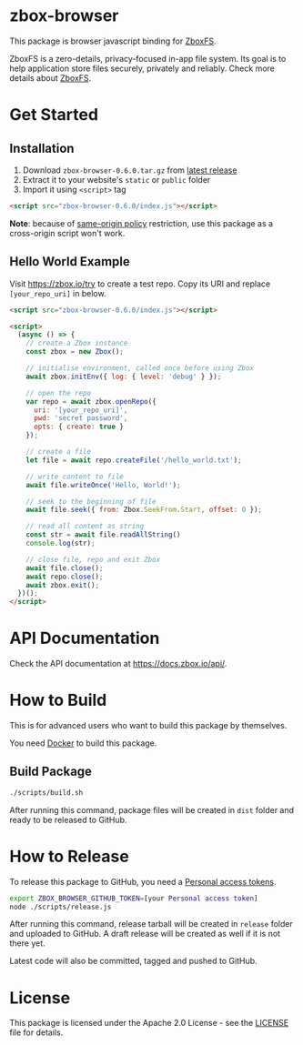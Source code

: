 # zbox-browser

This package is browser javascript binding for [ZboxFS].

ZboxFS is a zero-details, privacy-focused in-app file system. Its goal is
to help application store files securely, privately and reliably. Check more
details about [ZboxFS].

# Get Started

## Installation

1. Download `zbox-browser-0.6.0.tar.gz` from [latest release]
2. Extract it to your website's `static` or `public` folder
3. Import it using `<script>` tag

  ```html
  <script src="zbox-browser-0.6.0/index.js"></script>
  ```

**Note**: because of [same-origin policy] restriction, use this package as a
cross-origin script won't work.

## Hello World Example

Visit https://zbox.io/try to create a test repo. Copy its URI and replace
`[your_repo_uri]` in below.

```html
<script src="zbox-browser-0.6.0/index.js"></script>

<script>
  (async () => {
    // create a Zbox instance
    const zbox = new Zbox();

    // initialise environment, called once before using Zbox
    await zbox.initEnv({ log: { level: 'debug' } });

    // open the repo
    var repo = await zbox.openRepo({
      uri: '[your_repo_uri]',
      pwd: 'secret password',
      opts: { create: true }
    });

    // create a file
    let file = await repo.createFile('/hello_world.txt');

    // write content to file
    await file.writeOnce('Hello, World!');

    // seek to the beginning of file
    await file.seek({ from: Zbox.SeekFrom.Start, offset: 0 });

    // read all content as string
    const str = await file.readAllString()
    console.log(str);

    // close file, repo and exit Zbox
    await file.close();
    await repo.close();
    await zbox.exit();
  })();
</script>
```

# API Documentation

Check the API documentation at https://docs.zbox.io/api/.

# How to Build

This is for advanced users who want to build this package by themselves.

You need [Docker](https://www.docker.com/) to build this package.

## Build Package

```sh
./scripts/build.sh
```

After running this command, package files will be created in `dist` folder
and ready to be released to GitHub.

# How to Release

To release this package to GitHub, you need a [Personal access tokens].

```sh
export ZBOX_BROWSER_GITHUB_TOKEN=[your Personal access token]
node ./scripts/release.js
```

After running this command, release tarball will be created in `release` folder
and uploaded to GitHub. A draft release will be created as well if it is not
there yet.

Latest code will also be committed, tagged and pushed to GitHub.

# License

This package is licensed under the Apache 2.0 License - see the [LICENSE](LICENSE)
file for details.

[ZboxFS]: https://github.com/zboxfs/zbox
[latest release]: https://github.com/zboxfs/zbox-browser/releases/latest
[Personal access tokens]: https://help.github.com/en/articles/creating-a-personal-access-token-for-the-command-line
[same-origin policy]: https://developer.mozilla.org/en-US/docs/Web/Security/Same-origin_policy
